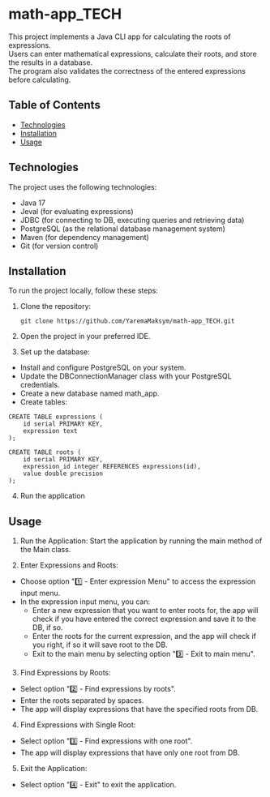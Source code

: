# math-app_TECH

This project implements a Java CLI app for calculating the roots of expressions.\
Users can enter mathematical expressions, calculate their roots, and store the results in a database.\
The program also validates the correctness of the entered expressions before calculating.

## Table of Contents

- [Technologies](#technologies)
- [Installation](#installation)
- [Usage](#usage)

## Technologies

The project uses the following technologies:
- Java 17
- Jeval (for evaluating expressions)
- JDBC (for connecting to DB, executing queries and retrieving data)
- PostgreSQL (as the relational database management system)
- Maven (for dependency management)
- Git (for version control)

## Installation

To run the project locally, follow these steps:

1. Clone the repository:

   ```
   git clone https://github.com/YaremaMaksym/math-app_TECH.git
   ```

2. Open the project in your preferred IDE.
    
3. Set up the database:
* Install and configure PostgreSQL on your system.
* Update the DBConnectionManager class with your PostgreSQL credentials.
* Create a new database named math_app.
* Create tables:
```
CREATE TABLE expressions (
    id serial PRIMARY KEY,
    expression text
);

CREATE TABLE roots (
    id serial PRIMARY KEY,
    expression_id integer REFERENCES expressions(id),
    value double precision
);
```

4. Run the application

## Usage

1. Run the Application:
   Start the application by running the main method of the Main class.

3. Enter Expressions and Roots:
  * Choose option "1️⃣ - Enter expression Menu" to access the expression input menu.
  * In the expression input menu, you can:
      * Enter a new expression that you want to enter roots for, the app will check if you have entered the correct expression and save it to the DB, if so.
      * Enter the roots for the current expression, and the app will check if you right, if so it will save root to the DB.
      * Exit to the main menu by selecting option "3️⃣ - Exit to main menu".
  
3. Find Expressions by Roots:
  * Select option "2️⃣ - Find expressions by roots".
  * Enter the roots separated by spaces.
  * The app will display expressions that have the specified roots from DB.

4. Find Expressions with Single Root:
  * Select option "3️⃣ - Find expressions with one root".
  * The app will display expressions that have only one root from DB.
    
5. Exit the Application:
  * Select option "4️⃣ - Exit" to exit the application.
